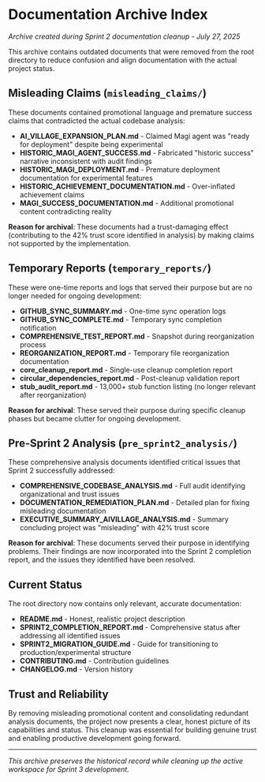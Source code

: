 # Documentation Archive Index

*Archive created during Sprint 2 documentation cleanup - July 27, 2025*

This archive contains outdated documents that were removed from the root directory to reduce confusion and align documentation with the actual project status.

## Misleading Claims (`misleading_claims/`)

These documents contained promotional language and premature success claims that contradicted the actual codebase analysis:

- **AI_VILLAGE_EXPANSION_PLAN.md** - Claimed Magi agent was "ready for deployment" despite being experimental
- **HISTORIC_MAGI_AGENT_SUCCESS.md** - Fabricated "historic success" narrative inconsistent with audit findings
- **HISTORIC_MAGI_DEPLOYMENT.md** - Premature deployment documentation for experimental features
- **HISTORIC_ACHIEVEMENT_DOCUMENTATION.md** - Over-inflated achievement claims
- **MAGI_SUCCESS_DOCUMENTATION.md** - Additional promotional content contradicting reality

**Reason for archival**: These documents had a trust-damaging effect (contributing to the 42% trust score identified in analysis) by making claims not supported by the implementation.

## Temporary Reports (`temporary_reports/`)

These were one-time reports and logs that served their purpose but are no longer needed for ongoing development:

- **GITHUB_SYNC_SUMMARY.md** - One-time sync operation logs
- **GITHUB_SYNC_COMPLETE.md** - Temporary sync completion notification
- **COMPREHENSIVE_TEST_REPORT.md** - Snapshot during reorganization process
- **REORGANIZATION_REPORT.md** - Temporary file reorganization documentation
- **core_cleanup_report.md** - Single-use cleanup completion report
- **circular_dependencies_report.md** - Post-cleanup validation report
- **stub_audit_report.md** - 13,000+ stub function listing (no longer relevant after reorganization)

**Reason for archival**: These served their purpose during specific cleanup phases but became clutter for ongoing development.

## Pre-Sprint 2 Analysis (`pre_sprint2_analysis/`)

These comprehensive analysis documents identified critical issues that Sprint 2 successfully addressed:

- **COMPREHENSIVE_CODEBASE_ANALYSIS.md** - Full audit identifying organizational and trust issues
- **DOCUMENTATION_REMEDIATION_PLAN.md** - Detailed plan for fixing misleading documentation
- **EXECUTIVE_SUMMARY_AIVILLAGE_ANALYSIS.md** - Summary concluding project was "misleading" with 42% trust score

**Reason for archival**: These documents served their purpose in identifying problems. Their findings are now incorporated into the Sprint 2 completion report, and the issues they identified have been resolved.

## Current Status

The root directory now contains only relevant, accurate documentation:

- **README.md** - Honest, realistic project description
- **SPRINT2_COMPLETION_REPORT.md** - Comprehensive status after addressing all identified issues
- **SPRINT2_MIGRATION_GUIDE.md** - Guide for transitioning to production/experimental structure
- **CONTRIBUTING.md** - Contribution guidelines
- **CHANGELOG.md** - Version history

## Trust and Reliability

By removing misleading promotional content and consolidating redundant analysis documents, the project now presents a clear, honest picture of its capabilities and status. This cleanup was essential for building genuine trust and enabling productive development going forward.

---

*This archive preserves the historical record while cleaning up the active workspace for Sprint 3 development.*
